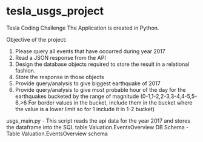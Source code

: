 # tesla_usgs_project
Tesla Coding Challenge
The Application is created in Python.

Objective of the project:
1) Please query all events that have occurred during year 2017
2) Read a JSON response from the API
3) Design the database objects required to store the result in a relational fashion.
4) Store the response in those objects
5) Provide query/analysis to give biggest earthquake of 2017
6) Provide query/analysis to give most probable hour of the day for the earthquakes bucketed by the range of magnitude (0-1,1-2,2-3,3-4,4-5,5-6,>6   For border values in the bucket, include them in the bucket where the value is a lower limit so for 1 include it in 1-2 bucket)

usgs_main.py - This script reads the api data for the year 2017 and stores the dataframe into the SQL table Valuation.EventsOverview
DB Schema - Table Valuation.EventsOverview schema
